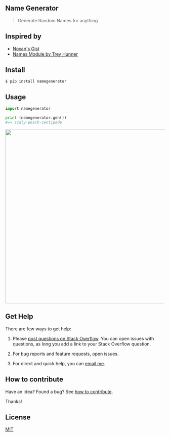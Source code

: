 ## Name Generator

> Generate Random Names for anything

## Inspired by

- [Noxan's Gist](https://gist.github.com/noxan/5845351)
- [Names Module by Trey Hunner](https://pypi.org/project/names/)

## Install

```
$ pip install namegenerator
```

## Usage

```py
import namegenerator

print (namegenerator.gen())
#=> scaly-peach-centipede
```

<img src="https://gitlab.com/yoginth/namegenerator/raw/master/Screenshot.png" width="550">

## Get Help

There are few ways to get help:

 1. Please [post questions on Stack Overflow](https://stackoverflow.com/questions/ask). You can open issues with questions, as long you add a link to your Stack Overflow question.

 2. For bug reports and feature requests, open issues.

 3. For direct and quick help, you can [email me](mailto://yoginth@zoho.com).

## How to contribute
Have an idea? Found a bug? See [how to contribute][contributing].

Thanks!

## License

[MIT][license]

[LICENSE]: https://yoginth.mit-license.org/
[contributing]: /CONTRIBUTING.md
